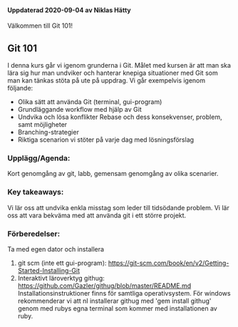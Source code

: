#### Uppdaterad 2020-09-04 av Niklas Hätty

Välkommen till Git 101! 


## Git 101
I denna kurs går vi igenom grunderna i Git. Målet med kursen är att man ska lära sig hur man undviker och hanterar knepiga situationer med Git som man kan tänkas stöta på ute på uppdrag. Vi går exempelvis igenom följande:
- Olika sätt att använda Git (terminal, gui-program)
- Grundläggande workflow med hjälp av Git
- Undvika och lösa konflikter Rebase och dess konsekvenser, problem, samt möjligheter
- Branching-strategier
- Riktiga scenarion vi stöter på varje dag med lösningsförslag

### Upplägg/Agenda:
Kort genomgång av git, labb, gemensam genomgång av olika scenarier.

### Key takeaways:
Vi lär oss att undvika enkla misstag som leder till tidsödande problem. Vi lär oss att vara bekväma med att använda git i ett större projekt.

### Förberedelser:
Ta med egen dator och installera
1. git scm (inte ett gui-program): https://git-scm.com/book/en/v2/Getting-Started-Installing-Git
2. Interaktivt läroverktyg githug: https://github.com/Gazler/githug/blob/master/README.md
Installationsinstruktioner finns för samtliga operativsystem. För windows rekommenderar vi att nI installerar githug med 'gem install githug' genom med rubys egna terminal som kommer med installationen av ruby.
